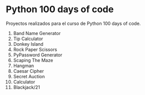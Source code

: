 Python 100 days of code
=======================

Proyectos realizados para el curso de Python 100 days of code.

1. Band Name Generator
2. Tip Calculator
3. Donkey Island
4. Rock Paper Scissors
5. PyPassword Generator
6. Scaping The Maze
7. Hangman
8. Caesar Cipher
9. Secret Auction
10. Calculator
11. Blackjack/21

